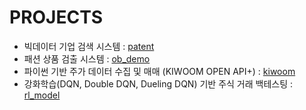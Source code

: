 # 
# PROJECTS 

* 빅데이터 기업 검색 시스템 : [patent](https://github.com/chloeyj/PROJECTS/tree/master/patent)
* 패션 상품 검출 시스템 : [ob_demo](https://github.com/chloeyj/PROJECTS/tree/master/ob_demo)
* 파이썬 기반 주가 데이터 수집 및 매매 (KIWOOM OPEN API+) : [kiwoom](https://github.com/chloeyj/PROJECTS/tree/master/kiwoom)
* 강화학습(DQN, Double DQN, Dueling DQN) 기반 주식 거래 백테스팅 : [rl_model](https://github.com/chloeyj/PROJECTS/tree/master/rl_model)
